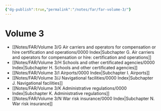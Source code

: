 ```yaml
---
{"dg-publish":true,"permalink":"/notes/far/far-volume-3/"}
---
```



# Volume 3

- [[Notes/FAR/Volume 3/G Air carriers and operators for compensation or hire  certification and operations/0000 Index\|Subchapter G. Air carriers and operators for compensation or hire: certification and operations]]
- [[Notes/FAR/Volume 3/H Schools and other certificated agencies/0000 Index\|Subchapter H. Schools and other certificated agencies]]
- [[Notes/FAR/Volume 3/I Airports/0000 Index\|Subchapter I. Airports]]
- [[Notes/FAR/Volume 3/J Navigational facilities/0000 Index\|Subchapter J. Navigational facilities]]
- [[Notes/FAR/Volume 3/K Administrative regulations/0000 Index\|Subchapter K. Administrative regulations]]
- [[Notes/FAR/Volume 3/N War risk insurance/0000 Index\|Subchapter N. War risk insurance]]